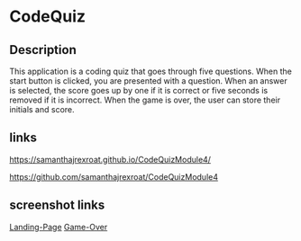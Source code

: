 # CodeQuiz

## Description

This application is a coding quiz that goes through five questions.  When the start button is clicked, you are presented with a question.  When an answer is selected, the score goes up by one if it is correct or five seconds is removed if it is incorrect. When the game is over, the user can store their initials and score.

## links

https://samanthajrexroat.github.io/CodeQuizModule4/

https://github.com/samanthajrexroat/CodeQuizModule4

## screenshot links
[Landing-Page](/assets/images/quiz-landing-page.png)
[Game-Over](/assets/images/game-over-initials.png)

